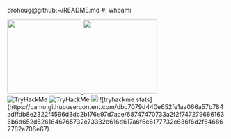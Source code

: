 


drohoug@github:~/README.md #: whoami <br /> 


<div>
  <a href="https://github.com/drohoug">
  <img height="170em" src="https://github-readme-stats.vercel.app/api?username=drohoug&theme=dark&include_all_comits=true&count_private=true"/>
  <img height="170em" src="https://github-readme-stats.vercel.app/api/top-langs/?username=drohoug&layout-compact&langs_count&theme=dark"/>
  </a>
</div>
<img src="https://tryhackme-badges.s3.amazonaws.com/dhgx.png" alt="TryHackMe">


<img src="https://tryhackme-badges.s3.amazonaws.com/dhgx.png" alt="TryHackMe">
<img src="https://raw.githubusercontent.com/drohoug/drohoug/main/assets/thm_propic.png">
![tryhackme stats](https://camo.githubusercontent.com/dbc7079d440e652fe1aa066a57b784adffdb8e2322f4596d3dc2b176e97d7ace/68747470733a2f2f7472796861636b6d652d6261646765732e73332e616d617a6f6e6177732e636f6d2f646867782e706e67)

